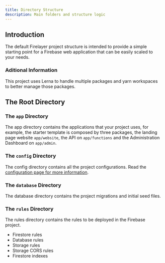 ```yaml
---
title: Directory Structure
description: Main folders and structure logic
---
```


## Introduction

The default Firelayer project structure is intended to provide a simple starting point for a Firebase web application that can be easily scaled to your needs.

### Aditional Information

This project uses Lerna to handle multiple packages and yarn workspaces to better manage those packages.

## The Root Directory

### The `app` Directory
The app directory contains the applications that your project uses, for example, the starter template is composed by three packages, the landing page website `app/website`, the API on `app/functions` and the Administration Dashboard on `app/admin`.

### The `config` Directory
The config directory contains all the project configurations. Read the [configuration page for more information](/docs/configuration).

### The `database` Directory
The database directory contains the project migrations and initial seed files.

### The `rules` Directory
The rules directory contains the rules to be deployed in the Firebase project.
- Firestore rules
- Database rules
- Storage rules
- Storage CORS rules
- Firestore indexes
